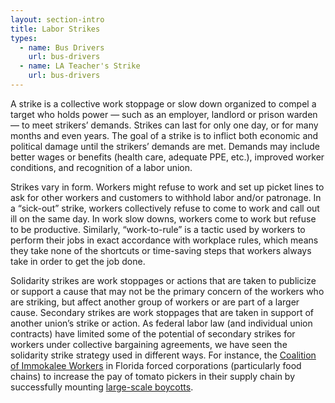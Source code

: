 ```yaml
---
layout: section-intro
title: Labor Strikes
types:
  - name: Bus Drivers
    url: bus-drivers
  - name: LA Teacher's Strike
    url: bus-drivers
---
```


A strike is a collective work stoppage or slow down organized to compel a target who holds power — such as an employer, landlord or prison warden — to meet strikers’ demands. Strikes can last for only one day, or for many months and even years. The goal of a strike is to inflict both economic and political damage until the strikers’ demands are met. Demands may include better wages or benefits (health care, adequate PPE, etc.), improved worker conditions, and recognition of a labor union.

Strikes vary in form. Workers might refuse to work and set up picket lines to ask for other workers and customers to withhold labor and/or patronage. In a “sick-out” strike, workers collectively refuse to come to work and call out ill on the same day. In work slow downs, workers come to work but refuse to be productive. Similarly, “work-to-rule” is a tactic used by workers to perform their jobs in exact accordance with workplace rules, which means they take none of the shortcuts or time-saving steps that workers always take in order to get the job done. 

Solidarity strikes are work stoppages or actions that are taken to publicize or support a cause that may not be the primary concern of the workers who are striking, but affect another group of workers or are part of a larger cause. Secondary strikes are work stoppages that are taken in support of another union’s strike or action. As federal labor law (and individual union contracts) have limited some of the potential of secondary strikes for workers under collective bargaining agreements, we have seen the solidarity strike strategy used in different ways. For instance, the [Coalition of Immokalee Workers](https://ciw-online.org) in Florida forced corporations (particularly food chains) to increase the pay of tomato pickers in their supply chain by successfully mounting [large-scale boycotts](https://www.theguardian.com/world/2005/mar/12/usa.duncancampbell).

